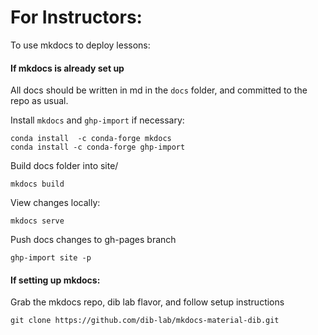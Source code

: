 # For Instructors:

To use mkdocs to deploy lessons:

#### If mkdocs is already set up

All docs should be written in md in the `docs` folder,
and committed to the repo as usual.

Install `mkdocs` and `ghp-import` if necessary:
```
conda install  -c conda-forge mkdocs
conda install -c conda-forge ghp-import
```

Build docs folder into site/

```
mkdocs build
```

View changes locally:
```
mkdocs serve
```

Push docs changes to gh-pages branch
```
ghp-import site -p
```


#### If setting up mkdocs:

Grab the mkdocs repo, dib lab flavor, and follow setup instructions
```
git clone https://github.com/dib-lab/mkdocs-material-dib.git
```

